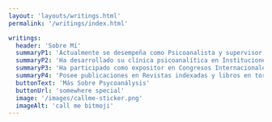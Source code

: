 ```yaml
---
layout: 'layouts/writings.html'
permalink: '/writings/index.html'

writings:
  header: 'Sobre Mí'
  summaryP1: 'Actualmente se desempeña como Psicoanalista y supervisor,; en su consulta privada. En conjunto con su labor como docente de la Clínica Psicológica de la Universidad Diego Portales.'
  summaryP2: 'Ha desarrollado su clínica psicoanalítica en Instituciones públicas y privadas. Se ha especializado en situaciones traumáticas de carácter sexual y situaciones de violencia. Dictando cursos en la Sociedad Chilena de Psicoanálisis (ICHPA) y en la Universidad Diego Portales.'
  summaryP3: 'Ha participado como expositor en Congresos Internacionales en torno a la materia en Chile, Estados Unidos (Universidad de George Washington), Argentina, entre otros.'
  summaryP4: 'Posee publicaciones en Revistas indexadas y libros en torno al psicoanálisis.'
  buttonText: 'Más Sobre Psycoanálysis'
  buttonUrl: 'somewhere special'
  image: '/images/callme-sticker.png'
  imageAlt: 'call me bitmoji'
---
```

